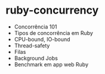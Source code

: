 # ruby-concurrency

* Concorrência 101
* Tipos de concorrência em Ruby
* CPU-bound, IO-bound
* Thread-safety
* Filas
* Background Jobs
* Benchmark em app web Ruby
